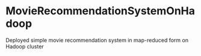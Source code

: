 # MovieRecommendationSystemOnHadoop
Deployed simple movie recommendation system in map-reduced form on Hadoop cluster
